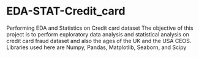 # EDA-STAT-Credit_card
Performing EDA and Statistics on Credit card dataset
The objective of this project is to perform exploratory data analysis and statistical analysis on credit card fraud dataset and also the ages of the UK and the USA CEOS. 
Libraries used here are Numpy, Pandas, Matplotlib, Seaborn, and Scipy
